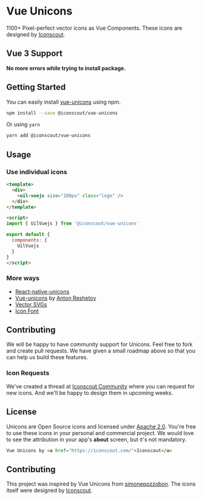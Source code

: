 # Vue Unicons

1100+ Pixel-perfect vector icons as Vue Components. These icons are designed by [Iconscout](https://iconscout.com).

## Vue 3 Support
**No more errors while trying to install package.**

## Getting Started
You can easily install [vue-unicons](https://iconscout.com/unicons) using npm.
```bash
npm install --save @iconscout/vue-unicons
```
Or using `yarn`
```bash
yarn add @iconscout/vue-unicons
```

## Usage
### Use individual icons
```html
<template>
  <div>
    <uil-vuejs size="180px" class="logo" />
  </div>
</template>

<script>
import { UilVuejs } from '@iconscout/vue-unicons'

export default {
  components: {
    UilVuejs
  }
}
</script>
````

### More ways
- [React-native-unicons](https://github.com/Iconscout/react-native-unicons)
- [Vue-unicons](https://github.com/antonreshetov/vue-unicons) by [Anton Reshetov](https://github.com/antonreshetov)
- [Vector SVGs](https://iconscout.com/unicons)
- [Icon Font](https://github.com/Iconscout/unicons)

## Contributing
We will be happy to have community support for Unicons. Feel free to fork and create pull requests. We have given a small roadmap above so that you can help us build these features.

### Icon Requests
We've created a thread at [Iconscout Community](https://discuss.iconscout.com/new-topic?title=Icon%20Request:%20%3Cicon%3E&body=Hey%20there,%20%3Cicon%3E%20will%20be%20great%20fit%20for%20Unicons.%20I%20would%20love%20to%20use%20it!&category=Unicons&tags=requests) where you can request for new icons. And we'll be happy to design them in upcoming weeks.

## License
Unicons are Open Source icons and licensed under [Apache 2.0](https://www.apache.org/licenses/LICENSE-2.0.txt). You're free to use these icons in your personal and commercial project. We would love to see the attribution in your app's **about** screen, but it's not mandatory.
```html
Vue Unicons by <a href="https://iconscout.com/">Iconscout</a>
```

## Contributing
This project was inspired by Vue Unicons from [simonepozzobon](https://github.com/simonepozzobon). The icons itself were designed by [Iconscout](https://github.com/iconscout/unicons). 
